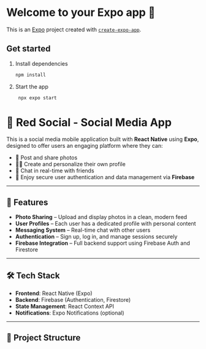 # Welcome to your Expo app 👋

This is an [Expo](https://expo.dev) project created with [`create-expo-app`](https://www.npmjs.com/package/create-expo-app).

## Get started

1. Install dependencies

   ```bash
   npm install
   ```

2. Start the app

   ```bash
    npx expo start
   ```
# 📱 Red Social - Social Media App

This is a social media mobile application built with **React Native** using **Expo**, designed to offer users an engaging platform where they can:

- 📸 Post and share photos  
- 🧑‍💼 Create and personalize their own profile  
- 💬 Chat in real-time with friends  
- 🔐 Enjoy secure user authentication and data management via **Firebase**

---

## 🚀 Features

- **Photo Sharing** – Upload and display photos in a clean, modern feed  
- **User Profiles** – Each user has a dedicated profile with personal content  
- **Messaging System** – Real-time chat with other users  
- **Authentication** – Sign up, log in, and manage sessions securely  
- **Firebase Integration** – Full backend support using Firebase Auth and Firestore

---

## 🛠️ Tech Stack

- **Frontend**: React Native (Expo)
- **Backend**: Firebase (Authentication, Firestore)
- **State Management**: React Context API
- **Notifications**: Expo Notifications (optional)

---

## 📁 Project Structure


